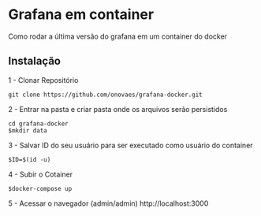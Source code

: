 # Grafana em container

Como rodar a última versão do grafana em um container do docker


## Instalação 

1 - Clonar Repositório
```
git clone https://github.com/onovaes/grafana-docker.git
```

2 - Entrar na pasta e criar pasta onde os arquivos serão persistidos
```
cd grafana-docker
$mkdir data
```
3 - Salvar ID do seu usuário para ser executado como usuário do container
```
$ID=$(id -u)
```
4 - Subir o Cotainer
```
$docker-compose up
```

5 - Acessar o navegador (admin/admin) http://localhost:3000
